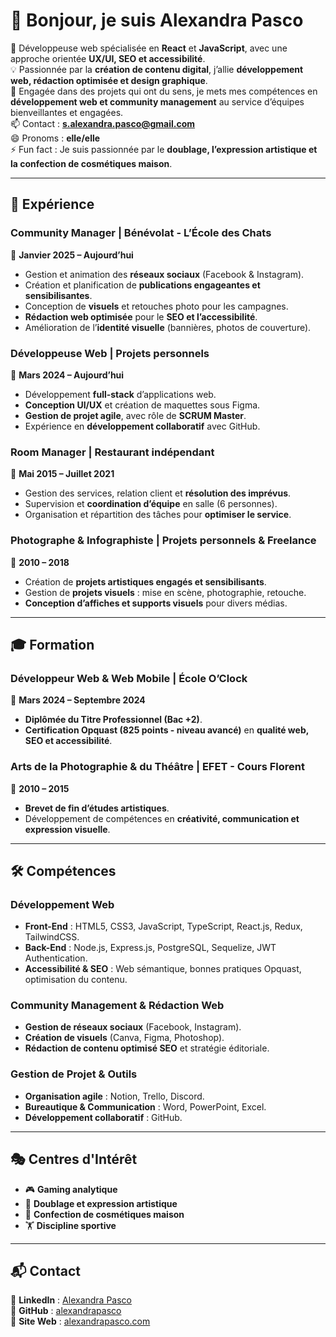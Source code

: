 # 👋 Bonjour, je suis Alexandra Pasco  

🌱 Développeuse web spécialisée en **React** et **JavaScript**, avec une approche orientée **UX/UI, SEO et accessibilité**.  
💡 Passionnée par la **création de contenu digital**, j’allie **développement web, rédaction optimisée et design graphique**.  
💞️ Engagée dans des projets qui ont du sens, je mets mes compétences en **développement web et community management** au service d’équipes bienveillantes et engagées.  
📫 Contact : **s.alexandra.pasco@gmail.com**  
😄 Pronoms : **elle/elle**  
⚡ Fun fact : Je suis passionnée par le **doublage, l’expression artistique et la confection de cosmétiques maison**.  

---

## 🚀 Expérience  

### **Community Manager | Bénévolat - L’École des Chats**  
📅 **Janvier 2025 – Aujourd’hui**  

- Gestion et animation des **réseaux sociaux** (Facebook & Instagram).  
- Création et planification de **publications engageantes et sensibilisantes**.  
- Conception de **visuels** et retouches photo pour les campagnes.  
- **Rédaction web optimisée** pour le **SEO et l’accessibilité**.  
- Amélioration de l’**identité visuelle** (bannières, photos de couverture).  

### **Développeuse Web | Projets personnels**  
📅 **Mars 2024 – Aujourd’hui**  

- Développement **full-stack** d’applications web.  
- **Conception UI/UX** et création de maquettes sous Figma.  
- **Gestion de projet agile**, avec rôle de **SCRUM Master**.  
- Expérience en **développement collaboratif** avec GitHub.  

### **Room Manager | Restaurant indépendant**  
📅 **Mai 2015 – Juillet 2021**  

- Gestion des services, relation client et **résolution des imprévus**.  
- Supervision et **coordination d’équipe** en salle (6 personnes).  
- Organisation et répartition des tâches pour **optimiser le service**.  

### **Photographe & Infographiste | Projets personnels & Freelance**  
📅 **2010 – 2018**  

- Création de **projets artistiques engagés et sensibilisants**.  
- Gestion de **projets visuels** : mise en scène, photographie, retouche.  
- **Conception d’affiches et supports visuels** pour divers médias.  

---

## 🎓 Formation  

### **Développeur Web & Web Mobile | École O’Clock**  
📅 **Mars 2024 – Septembre 2024**  

- **Diplômée du Titre Professionnel (Bac +2)**.  
- **Certification Opquast (825 points - niveau avancé)** en **qualité web, SEO et accessibilité**.  

### **Arts de la Photographie & du Théâtre | EFET - Cours Florent**  
📅 **2010 – 2015**  

- **Brevet de fin d’études artistiques**.  
- Développement de compétences en **créativité, communication et expression visuelle**.  

---

## 🛠️ Compétences  

### **Développement Web**  
- **Front-End** : HTML5, CSS3, JavaScript, TypeScript, React.js, Redux, TailwindCSS.  
- **Back-End** : Node.js, Express.js, PostgreSQL, Sequelize, JWT Authentication.  
- **Accessibilité & SEO** : Web sémantique, bonnes pratiques Opquast, optimisation du contenu.  

### **Community Management & Rédaction Web**  
- **Gestion de réseaux sociaux** (Facebook, Instagram).  
- **Création de visuels** (Canva, Figma, Photoshop).  
- **Rédaction de contenu optimisé SEO** et stratégie éditoriale.  

### **Gestion de Projet & Outils**  
- **Organisation agile** : Notion, Trello, Discord.  
- **Bureautique & Communication** : Word, PowerPoint, Excel.  
- **Développement collaboratif** : GitHub.  

---

## 🎭 Centres d'Intérêt  

- 🎮 **Gaming analytique**  
- 🎤 **Doublage et expression artistique**  
- 🧴 **Confection de cosmétiques maison**  
- 🏋️ **Discipline sportive**  

---

## 📬 Contact  

📌 **LinkedIn** : [Alexandra Pasco](https://www.linkedin.com/in/alexandra-pasco-904684230)  
📌 **GitHub** : [alexandrapasco](https://github.com/alexandrapasco)  
📌 **Site Web** : [alexandrapasco.com](https://alexandrapasco.com/)  



<!---
alexandrapasco/alexandrapasco is a ✨ special ✨ repository because its `README.md` (this file) appears on your GitHub profile.
You can click the Preview link to take a look at your changes.
--->
